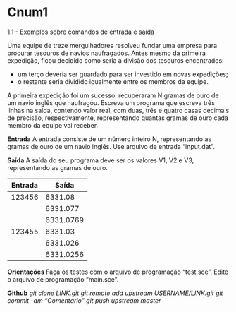 # Cnum1
1.1 - Exemplos sobre comandos de entrada e saída

Uma equipe de treze mergulhadores resolveu fundar uma empresa para procurar tesouros de navios naufragados. Antes mesmo da primeira expedição, ficou decidido como seria a divisão dos tesouros encontrados:

- um terço deveria ser guardado para ser investido em novas expedições;
- o restante seria dividido igualmente entre os membros da equipe.

A primeira expedição foi um sucesso: recuperaram N gramas de ouro de um navio inglês que naufragou. Escreva um programa que escreva três linhas na saída, contendo valor real, com duas, três e quatro casas decimais de precisão, respectivamente, representando quantas gramas de ouro cada membro da equipe vai receber.

**Entrada**
A entrada consiste de um número inteiro N, representando as gramas de ouro de um navio inglês. Use arquivo de entrada “input.dat”.

**Saída**
A saída do seu programa deve ser os valores V1, V2 e V3, representando as gramas de ouro.

| Entrada | Saída |
| --- | --- |
| 123456 | 6331.08 |
| | 6331.077 |
| | 6331.0769 |
| 123455 | 6331.03 |
| | 6331.026 |
| | 6331.0256 |

**Orientações**
Faça os testes com o arquivo de programação “test.sce”.
Edite o arquivo de programação “main.sce”.

**Github**
*git clone LINK.git
git remote add upstream USERNAME/LINK.git
git commit -am “Comentário”
git push upstream master*
